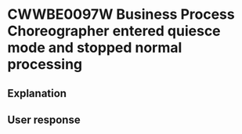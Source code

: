 # CWWBE0097W Business Process Choreographer entered quiesce mode and stopped normal processing

## Explanation

## User response